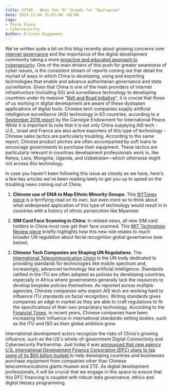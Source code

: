 ```yaml
---
title: ICT4D - When the "D" Stands for "Dystopian"
date: 2019-12-04 15:03:00 -05:00
tags:
- Think Piece
- Cybersecurity
Author: Kristen Roggemann
---
```


We've written quite a bit on this blog recently about growing concerns over [internet governance](https://dai-global-digital.com/what-makes-this-wireless-technology-5g-different-than-all-other-wireless-technologies.html?utm_source=related-box) and the importance of the digital development community taking a more [proactive and educated approach to cybersecurity](https://dai-global-digital.com/cybersecurity-series-part-1-trust-is-why-cyber-security-matters-to-digital-development.html?utm_source=related-box). One of the main drivers of this push for greater awareness of cyber issues, is the consistent stream of reports coming out that detail the myriad of ways in which China is developing, using and exporting technologies that enable and advance authoritarian governance and state surveillance. Given that China is one of the main providers of internet infrastructure (including 5G) and surveillance technology to developing countries under its massive "[Belt and Road Initiative](https://www.cfr.org/backgrounder/chinas-massive-belt-and-road-initiative)", it is crucial that those of us working in digital development are aware of these dystopian applications of digital tools. Chinese tech companies supply artificial intelligence surveillance (AIS) technology in 63 countries, according to a [September 2019 report](https://carnegieendowment.org/2019/09/17/global-expansion-of-ai-surveillance-pub-79847) by the Carnegie Endowment for International Peace. While it is important to note that it is not only China supplying AIS tech - U.S., Israel and France are also active exporters of this type of technology - Chinese sales tactics are particularly troubling. According to the same report, Chinese product pitches are often accompanied by soft loans to encourage governments to purchase their equipment. These tactics are particularly relevant in countries development professionals work in, like Kenya, Laos, Mongolia, Uganda, and Uzbekistan—which otherwise might not access this technology.

In case you haven't been following this issue as closely as we have, here's a few key articles we've been reading lately to get you up to speed on the troubling news coming out of China.

1. **Chinese use of DNA to Map Ethnic Minority Groups**: This [NYTimes piece](https://www.nytimes.com/2019/12/03/business/china-dna-uighurs-xinjiang.html?smid=nytcore-ios-share) is a terrifying read on its own, but even more so to think about what widespread application of this type of technology would result in in countries with a history of ethnic persecution like Myanmar.

2. **SIM Card Face Scanning in China**: In related news, all new SIM card holders in China must now get their face scanned. This [MIT Technology Review piece](https://www.technologyreview.com/f/614781/all-new-cellphone-users-in-china-must-now-have-their-face-scanned/) briefly highlights how this new role relates to much broader UN regulation about facial recognition global governance (see below).

3. **Chinese Tech Companies are Shaping UN Regulations**: The [International Telecommunication Union](https://www.itu.int/en/Pages/default.aspx) is the UN body dedicated to providing standards for technologies like mobile spectrum and, increasingly, advanced technology like artificial intelligence.  Standards ratified in the ITU are often adopted as policies by developing countries, especially in Africa where governments generally lack the resources to develop bespoke policies themselves. As reported across multiple agencies, Chinese companies who export AIS tech are working hard to influence ITU standards on facial recognition. Writing standards gives companies an edge in market as they are able to craft regulations to fit the specifications of their own proprietary technology. According to the [Financial Times](https://www.ft.com/content/c3555a3c-0d3e-11ea-b2d6-9bf4d1957a67), in recent years, Chinese companies have been increasing their influence in international standards-setting bodies, such as the ITU and ISO as their global ambition grow.

International development actors recognize the risks of China's growing influence, such as the US's whole-of-government Digital Connectivity and Cybersecurity Partnership. Just today it was [announced that new agency U.S. International Development Finance Corporation (DFC) plans to tap some of its $60 billion budget ](https://www.bloomberg.com/news/articles/2019-12-03/u-s-to-tap-60-billion-war-chest-in-boon-for-huawei-rivals)to help developing countries and businesses purchase equipment from companies other than Chinese telecommunications giants Huawei and ZTE.  As digital development professionals, it will be crucial that we engage in this space to ensure that this  DFC financing is coupled with robust data governance, ethics and digital literacy programming.